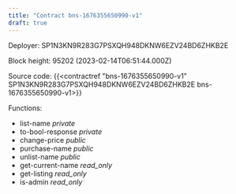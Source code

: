 ```yaml
---
title: "Contract bns-1676355650990-v1"
draft: true
---
```

Deployer: SP1N3KN9R283G7PSXQH948DKNW6EZV24BD6ZHKB2E


 



Block height: 95202 (2023-02-14T06:51:44.000Z)

Source code: {{<contractref "bns-1676355650990-v1" SP1N3KN9R283G7PSXQH948DKNW6EZV24BD6ZHKB2E bns-1676355650990-v1>}}

Functions:

* list-name _private_
* to-bool-response _private_
* change-price _public_
* purchase-name _public_
* unlist-name _public_
* get-current-name _read_only_
* get-listing _read_only_
* is-admin _read_only_
